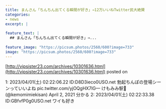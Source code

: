 ```yaml
---
title: まんさん「ちんちん出てくる瞬間が好き」→12万いいねTwitter民大絶賛
categories:
- news
excerpt: |
  
feature_text: |
  ## まんさん「ちんちん出てくる瞬間が好き」→...
  
feature_image: "https://picsum.photos/2560/600?image=733"
image: "https://picsum.photos/2560/600?image=733"
---
```


[http://vipsister23.com/archives/10301636.html](http://vipsister23.com/archives/10301636.html)
posted on 

<!--more-->

1: 2023/04/01(土) 02:22:06.22 ID:D8D3ieco0USO.net 勃起ちんぽの登場シーンっていいよね pic.twitter.com/yjOQgHX7lG— けもみみ駅🔞 (@kemomimiekisan) April 2, 2021 分かる 2: 2023/04/01(土) 02:22:33.38 ID:GBfvfP0g0USO.net ワイも好き
